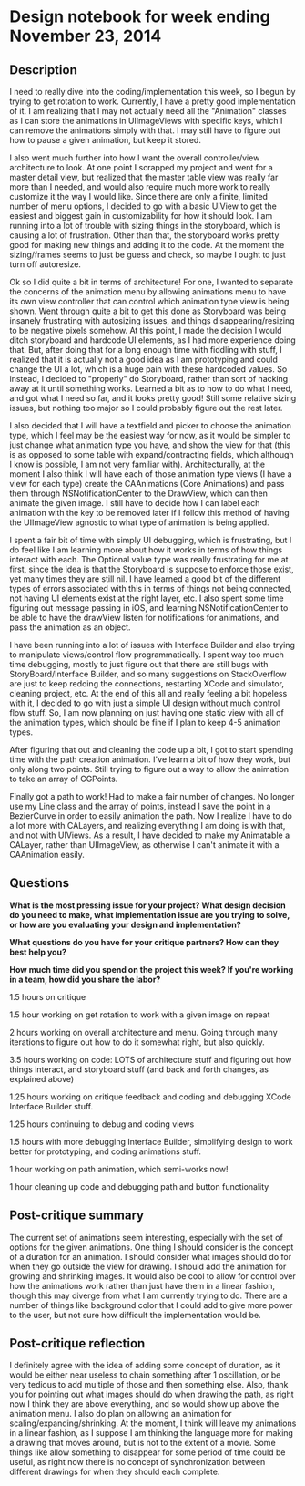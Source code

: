 # Design notebook for week ending November 23, 2014

## Description

I need to really dive into the coding/implementation this week, so I begun by trying to get rotation to work. Currently, I have a pretty good implementation of it. I am realizing that I may not actually need all the "Animation" classes as I can store the animations in UIImageViews with specific keys, which I can remove the animations simply with that. I may still have to figure out how to pause a given animation, but keep it stored.

I also went much further into how I want the overall controller/view architecture to look. At one point I scrapped my project and went for a master detail view, but realized that the master table view was really far more than I needed, and would also require much more work to really customize it the way I would like. Since there are only a finite, limited number of menu options, I decided to go with a basic UIView to get the easiest and biggest gain in customizability for how it should look. I am running into a lot of trouble with sizing things in the storyboard, which is causing a lot of frustration. Other than that, the storyboard works pretty good for making new things and adding it to the code. At the moment the sizing/frames seems to just be guess and check, so maybe I ought to just turn off autoresize.

Ok so I did quite a bit in terms of architecture! For one, I wanted to separate the concerns of the animation menu by allowing animations menu to have its own view controller that can control which animation type view is being shown. Went through quite a bit to get this done as Storyboard was being insanely frustrating with autosizing issues, and things disappearing/resizing to be negative pixels somehow. At this point, I made the decision I would ditch storyboard and hardcode UI elements, as I had more experience doing that. But, after doing that for a long enough time with fiddling with stuff, I realized that it is actually not a good idea as I am prototyping and could change the UI a lot, which is a huge pain with these hardcoded values. So instead, I decided to "properly" do Storyboard, rather than sort of hacking away at it until something works. Learned a bit as to how to do what I need, and got what I need so far, and it looks pretty good! Still some relative sizing issues, but nothing too major so I could probably figure out the rest later.

I also decided that I will have a textfield and picker to choose the animation type, which I feel may be the easiest way for now, as it would be simpler to just change what animation type you have, and show the view for that (this is as opposed to some table with expand/contracting fields, which although I know is possible, I am not very familiar with). Architecturally, at the moment I also think I will have each of those animation type views (I have a view for each type) create the CAAnimations (Core Animations) and pass them through NSNotificationCenter to the DrawView, which can then animate the given image. I still have to decide how I can label each animation with the key to be removed later if I follow this method of having the UIImageView agnostic to what type of animation is being applied. 

I spent a fair bit of time with simply UI debugging, which is frustrating, but I do feel like I am learning more about how it works in terms of how things interact with each. The Optional value type was really frustrating for me at first, since the idea is that the Storyboard is suppose to enforce those exist, yet many times they are still nil. I have learned a good bit of the different types of errors associated with this in terms of things not being connected, not having UI elements exist at the right layer, etc. I also spent some time figuring out message passing in iOS, and learning NSNotificationCenter to be able to have the drawView listen for notifications for animations, and pass the animation as an object.

I have been running into a lot of issues with Interface Builder and also trying to manipulate views/control flow programmatically. I spent way too much time debugging, mostly to just figure out that there are still bugs with StoryBoard/Interface Builder, and so many suggestions on StackOverflow are just to keep redoing the connections, restarting XCode and simulator, cleaning project, etc. At the end of this all and really feeling a bit hopeless with it, I decided to go with just a simple UI design without much control flow stuff. So, I am now planning on just having one static view with all of the animation types, which should be fine if I plan to keep 4-5 animation types. 

After figuring that out and cleaning the code up a bit, I got to start spending time with the path creation animation. I've learn a bit of how they work, but only along two points. Still trying to figure out a way to allow the animation to take an array of CGPoints.

Finally got a path to work! Had to make a fair number of changes. No longer use my Line class and the array of points, instead I save the point in a BezierCurve in order to easily animation the path. Now I realize I have to do a lot more with CALayers, and realizing everything I am doing is with that, and not with UIViews. As a result, I have decided to make my Animatable a CALayer, rather than UIImageView, as otherwise I can't animate it with a CAAnimation easily. 


## Questions

**What is the most pressing issue for your project? What design decision do
you need to make, what implementation issue are you trying to solve, or how
are you evaluating your design and implementation?**

**What questions do you have for your critique partners? How can they best help
you?**

**How much time did you spend on the project this week? If you're working in a
team, how did you share the labor?**

1.5 hours on critique

1.5 hour working on get rotation to work with a given image on repeat

2 hours working on overall architecture and menu. Going through many iterations to figure out how to do it somewhat right, but also quickly.

3.5 hours working on code: LOTS of architecture stuff and figuring out how things interact, and storyboard stuff (and back and forth changes, as explained above)

1.25 hours working on critique feedback and coding and debugging XCode Interface Builder stuff.

1.25 hours continuing to debug and coding views

1.5 hours with more debugging Interface Builder, simplifying design to work better for prototyping, and coding animations stuff.

1 hour working on path animation, which semi-works now!

1 hour cleaning up code and debugging path and button functionality

## Post-critique summary

The current set of animations seem interesting, especially with the set of options for the given animations. One thing I should consider is the concept of a duration for an animation. I should consider what images should do for when they go outside the view for drawing. I should add the animation for growing and shrinking images. It would also be cool to allow for control over how the animations work rather than just have them in a linear fashion, though this may diverge from what I am currently trying to do. There are a number of things like background color that I could add to give more power to the user, but not sure how difficult the implementation would be.

## Post-critique reflection

I definitely agree with the idea of adding some concept of duration, as it would be either near useless to chain something after 1 oscillation, or be very tedious to add multiple of those and then something else. Also, thank you for pointing out what images should do when drawing the path, as right now I think they are above everything, and so would show up above the animation menu. I also do plan on allowing an animation for scaling/expanding/shrinking. At the moment, I think will leave my animations in a linear fashion, as I suppose I am thinking the language more for making a drawing that moves around, but is not to the extent of a movie. Some things like allow something to disappear for some period of time could be useful, as right now there is no concept of synchronization between different drawings for when they should each complete.
